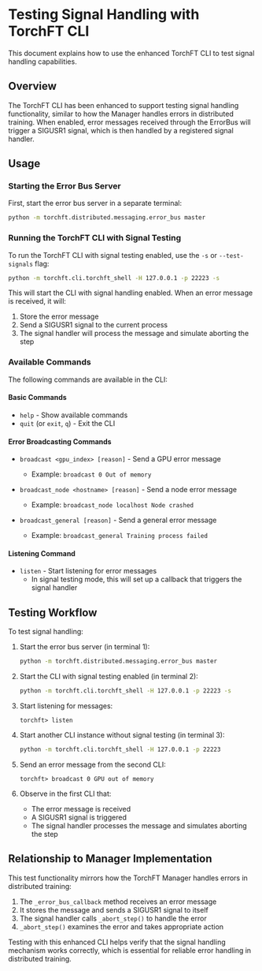 # Testing Signal Handling with TorchFT CLI

This document explains how to use the enhanced TorchFT CLI to test signal handling capabilities.

## Overview

The TorchFT CLI has been enhanced to support testing signal handling functionality, similar to how the Manager handles errors in distributed training. When enabled, error messages received through the ErrorBus will trigger a SIGUSR1 signal, which is then handled by a registered signal handler.

## Usage

### Starting the Error Bus Server

First, start the error bus server in a separate terminal:

```bash
python -m torchft.distributed.messaging.error_bus master
```

### Running the TorchFT CLI with Signal Testing

To run the TorchFT CLI with signal testing enabled, use the `-s` or `--test-signals` flag:

```bash
python -m torchft.cli.torchft_shell -H 127.0.0.1 -p 22223 -s
```

This will start the CLI with signal handling enabled. When an error message is received, it will:
1. Store the error message
2. Send a SIGUSR1 signal to the current process
3. The signal handler will process the message and simulate aborting the step

### Available Commands

The following commands are available in the CLI:

#### Basic Commands

- `help` - Show available commands
- `quit` (or `exit`, `q`) - Exit the CLI

#### Error Broadcasting Commands

- `broadcast <gpu_index> [reason]` - Send a GPU error message
  - Example: `broadcast 0 Out of memory`

- `broadcast_node <hostname> [reason]` - Send a node error message
  - Example: `broadcast_node localhost Node crashed`

- `broadcast_general [reason]` - Send a general error message
  - Example: `broadcast_general Training process failed`

#### Listening Command

- `listen` - Start listening for error messages
  - In signal testing mode, this will set up a callback that triggers the signal handler

## Testing Workflow

To test signal handling:

1. Start the error bus server (in terminal 1):
   ```bash
   python -m torchft.distributed.messaging.error_bus master
   ```

2. Start the CLI with signal testing enabled (in terminal 2):
   ```bash
   python -m torchft.cli.torchft_shell -H 127.0.0.1 -p 22223 -s
   ```

3. Start listening for messages:
   ```
   torchft> listen
   ```

4. Start another CLI instance without signal testing (in terminal 3):
   ```bash
   python -m torchft.cli.torchft_shell -H 127.0.0.1 -p 22223
   ```

5. Send an error message from the second CLI:
   ```
   torchft> broadcast 0 GPU out of memory
   ```

6. Observe in the first CLI that:
   - The error message is received
   - A SIGUSR1 signal is triggered
   - The signal handler processes the message and simulates aborting the step

## Relationship to Manager Implementation

This test functionality mirrors how the TorchFT Manager handles errors in distributed training:

1. The `_error_bus_callback` method receives an error message
2. It stores the message and sends a SIGUSR1 signal to itself
3. The signal handler calls `_abort_step()` to handle the error
4. `_abort_step()` examines the error and takes appropriate action

Testing with this enhanced CLI helps verify that the signal handling mechanism works correctly, which is essential for reliable error handling in distributed training. 